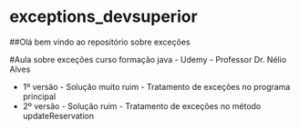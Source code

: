 # exceptions_devsuperior

##Olá bem vindo ao repositório sobre exceções

#Aula sobre exceções curso formação java - Udemy - Professor Dr. Nélio Alves

- 1º versão - Solução muito ruim - Tratamento de exceções no programa principal
- 2º versão - Solução ruim - Tratamento de exceções no método updateReservation
